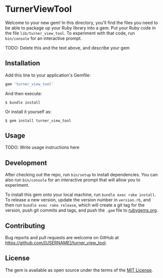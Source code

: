 # TurnerViewTool

Welcome to your new gem! In this directory, you'll find the files you need to be able to package up your Ruby library into a gem. Put your Ruby code in the file `lib/turner_view_tool`. To experiment with that code, run `bin/console` for an interactive prompt.

TODO: Delete this and the text above, and describe your gem

## Installation

Add this line to your application's Gemfile:

```ruby
gem 'turner_view_tool'
```

And then execute:

    $ bundle install

Or install it yourself as:

    $ gem install turner_view_tool

## Usage

TODO: Write usage instructions here

## Development

After checking out the repo, run `bin/setup` to install dependencies. You can also run `bin/console` for an interactive prompt that will allow you to experiment.

To install this gem onto your local machine, run `bundle exec rake install`. To release a new version, update the version number in `version.rb`, and then run `bundle exec rake release`, which will create a git tag for the version, push git commits and tags, and push the `.gem` file to [rubygems.org](https://rubygems.org).

## Contributing

Bug reports and pull requests are welcome on GitHub at https://github.com/[USERNAME]/turner_view_tool.


## License

The gem is available as open source under the terms of the [MIT License](https://opensource.org/licenses/MIT).
